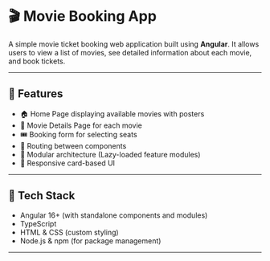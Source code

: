 # 🎬 Movie Booking App

A simple movie ticket booking web application built using **Angular**. It allows users to view a list of movies, see detailed information about each movie, and book tickets.

---

## 🚀 Features

- 🏠 Home Page displaying available movies with posters
- 📄 Movie Details Page for each movie
- 🎟 Booking form for selecting seats
- 🔄 Routing between components
- 📁 Modular architecture (Lazy-loaded feature modules)
- 🎨 Responsive card-based UI

---

## 🧰 Tech Stack

- Angular 16+ (with standalone components and modules)
- TypeScript
- HTML & CSS (custom styling)
- Node.js & npm (for package management)

---
